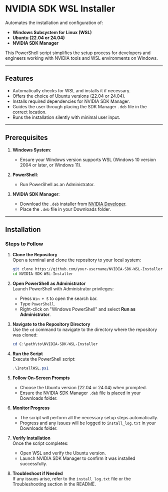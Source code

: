 # NVIDIA SDK WSL Installer

Automates the installation and configuration of:
- **Windows Subsystem for Linux (WSL)**
- **Ubuntu (22.04 or 24.04)**
- **NVIDIA SDK Manager**

This PowerShell script simplifies the setup process for developers and engineers working with NVIDIA tools and WSL environments on Windows.

---

## Features

- Automatically checks for WSL and installs it if necessary.
- Offers the choice of Ubuntu versions (22.04 or 24.04).
- Installs required dependencies for NVIDIA SDK Manager.
- Guides the user through placing the SDK Manager `.deb` file in the correct location.
- Runs the installation silently with minimal user input.

---

## Prerequisites

1. **Windows System**:
   - Ensure your Windows version supports WSL (Windows 10 version 2004 or later, or Windows 11).
   
2. **PowerShell**:
   - Run PowerShell as an Administrator.

3. **NVIDIA SDK Manager**:
   - Download the `.deb` installer from [NVIDIA Developer](https://developer.nvidia.com/nvidia-sdk-manager).
   - Place the `.deb` file in your Downloads folder.

---

## Installation

### Steps to Follow

1. **Clone the Repository**  
   Open a terminal and clone the repository to your local system:
   ```bash
   git clone https://github.com/your-username/NVIDIA-SDK-WSL-Installer.git
   cd NVIDIA-SDK-WSL-Installer
   ```

2. **Open PowerShell as Administrator**  
   Launch PowerShell with Administrator privileges:
   - Press `Win + S` to open the search bar.
   - Type `PowerShell`.
   - Right-click on "Windows PowerShell" and select **Run as Administrator**.

3. **Navigate to the Repository Directory**  
   Use the `cd` command to navigate to the directory where the repository was cloned:
   ```powershell
   cd C:\path\to\NVIDIA-SDK-WSL-Installer
   ```

4. **Run the Script**  
   Execute the PowerShell script:
   ```powershell
   .\InstallWSL.ps1
   ```

5. **Follow On-Screen Prompts**  
   - Choose the Ubuntu version (22.04 or 24.04) when prompted.
   - Ensure the NVIDIA SDK Manager `.deb` file is placed in your Downloads folder.

6. **Monitor Progress**  
   - The script will perform all the necessary setup steps automatically.
   - Progress and any issues will be logged to `install_log.txt` in your Downloads folder.

7. **Verify Installation**  
   Once the script completes:
   - Open WSL and verify the Ubuntu version.
   - Launch NVIDIA SDK Manager to confirm it was installed successfully.

8. **Troubleshoot if Needed**  
   If any issues arise, refer to the `install_log.txt` file or the Troubleshooting section in the README. 

